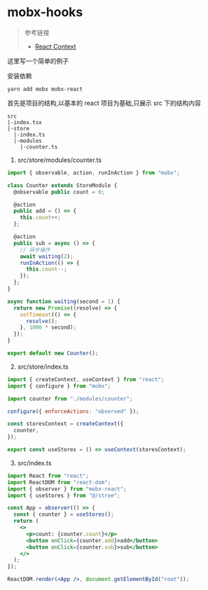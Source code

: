 # mobx-hooks

> 参考链接
>
> - [React Context](https://mobx-react.js.org/recipes-context)

这里写一个简单的例子

安装依赖

```
yarn add mobx mobx-react
```

首先是项目的结构,以基本的 react 项目为基础,只展示 src 下的结构内容

```
src
|-index.tsx
|-store
  |-index.ts
  |-modules
    |-counter.ts
```

1. src/store/modules/counter.ts

```jsx
import { observable, action, runInAction } from "mobx";

class Counter extends StoreModule {
  @observable public count = 0;

  @action
  public add = () => {
    this.count++;
  };

  @action
  public sub = async () => {
    // 异步操作
    await waiting(2);
    runInAction(() => {
      this.count--;
    });
  };
}

async function waiting(second = 1) {
  return new Promise((resolve) => {
    setTimeout(() => {
      resolve();
    }, 1000 * second);
  });
}

export default new Counter();
```

2. src/store/index.ts

```jsx
import { createContext, useContext } from "react";
import { configure } from "mobx";

import counter from "./modules/counter";

configure({ enforceActions: "observed" });

const storesContext = createContext({
  counter,
});

export const useStores = () => useContext(storesContext);
```

3. src/index.ts

```jsx
import React from "react";
import ReactDOM from "react-dom";
import { observer } from "mobx-react";
import { useStores } from "@/stroe";

const App = observer(() => {
  const { counter } = useStores();
  return (
    <>
      <p>count: {counter.count}</p>
      <button onClick={counter.add}>add</button>
      <button onClick={counter.sub}>sub</button>
    </>
  );
});

ReactDOM.render(<App />, document.getElementById("root"));
```
